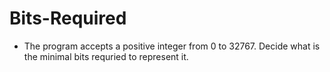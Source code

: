 # Bits-Required
 * The program accepts a positive integer from 0 to 32767. Decide what is the minimal bits requried to represent it.
